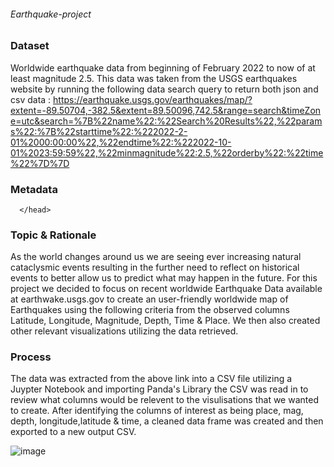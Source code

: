 ###### Earthquake-project
### Dataset
Worldwide earthquake data from beginning of February 2022 to now of at least magnitude 2.5. This data was taken from the USGS earthquakes website by running the following data search query to return both json and csv data : 
https://earthquake.usgs.gov/earthquakes/map/?extent=-89.50704,-382.5&extent=89.50096,742.5&range=search&timeZone=utc&search=%7B%22name%22:%22Search%20Results%22,%22params%22:%7B%22starttime%22:%222022-2-01%2000:00:00%22,%22endtime%22:%222022-10-01%2023:59:59%22,%22minmagnitude%22:2.5,%22orderby%22:%22time%22%7D%7D

### Metadata 
<title>Web Tools - Earthquake Hazards | U.S. Geological Survey</title>
<link rel="stylesheet" media="all" href="/core/assets/vendor/jquery.ui/themes/base/core.css?rjxc41" />
<link rel="stylesheet" media="all" href="/core/assets/vendor/jquery.ui/themes/base/controlgroup.css?rjxc41" />
<link rel="stylesheet" media="all" href="/core/assets/vendor/jquery.ui/themes/base/checkboxradio.css?rjxc41" />
<link rel="stylesheet" media="all" href="/core/assets/vendor/jquery.ui/themes/base/resizable.css?rjxc41" />
<link rel="stylesheet" media="all" href="/core/assets/vendor/jquery.ui/themes/base/button.css?rjxc41" />
<link rel="stylesheet" media="all" href="/core/assets/vendor/jquery.ui/themes/base/dialog.css?rjxc41" />
<link rel="stylesheet" media="all" href="/core/modules/system/css/components/ajax-progress.module.css?rjxc41" />
<link rel="stylesheet" media="all" href="/core/modules/system/css/components/align.module.css?rjxc41" />
<link rel="stylesheet" media="all" href="/core/modules/system/css/components/autocomplete-loading.module.css?rjxc41" />
<link rel="stylesheet" media="all" href="/core/modules/system/css/components/fieldgroup.module.css?rjxc41" />
<link rel="stylesheet" media="all" href="/core/modules/system/css/components/container-inline.module.css?rjxc41" />
<link rel="stylesheet" media="all" href="/core/modules/system/css/components/clearfix.module.css?rjxc41" />
<link rel="stylesheet" media="all" href="/core/modules/system/css/components/details.module.css?rjxc41" />
<link rel="stylesheet" media="all" href="/core/modules/system/css/components/hidden.module.css?rjxc41" />
<link rel="stylesheet" media="all" href="/core/modules/system/css/components/item-list.module.css?rjxc41" />
<link rel="stylesheet" media="all" href="/core/modules/system/css/components/js.module.css?rjxc41" />
<link rel="stylesheet" media="all" href="/core/modules/system/css/components/nowrap.module.css?rjxc41" />
<link rel="stylesheet" media="all" href="/core/modules/system/css/components/position-container.module.css?rjxc41" />
<link rel="stylesheet" media="all" href="/core/modules/system/css/components/progress.module.css?rjxc41" />
<link rel="stylesheet" media="all" href="/core/modules/system/css/components/reset-appearance.module.css?rjxc41" />
<link rel="stylesheet" media="all" href="/core/modules/system/css/components/resize.module.css?rjxc41" />
<link rel="stylesheet" media="all" href="/core/modules/system/css/components/sticky-header.module.css?rjxc41" />
<link rel="stylesheet" media="all" href="/core/modules/system/css/components/system-status-counter.css?rjxc41" />
<link rel="stylesheet" media="all" href="/core/modules/system/css/components/system-status-report-counters.css?rjxc41" />
<link rel="stylesheet" media="all" href="/core/modules/system/css/components/system-status-report-general-info.css?rjxc41" />
<link rel="stylesheet" media="all" href="/core/modules/system/css/components/tabledrag.module.css?rjxc41" />
<link rel="stylesheet" media="all" href="/core/modules/system/css/components/tablesort.module.css?rjxc41" />
<link rel="stylesheet" media="all" href="/core/modules/system/css/components/tree-child.module.css?rjxc41" />
<link rel="stylesheet" media="all" href="/modules/contrib/responsive_table_filter/css/responsive-table-filter.css?rjxc41" />
<link rel="stylesheet" media="all" href="/modules/contrib/jquery_ui_tabs/jquery.ui/themes/base/tabs.css?rjxc41" />
<link rel="stylesheet" media="all" href="/core/modules/views/css/views.module.css?rjxc41" />
<link rel="stylesheet" media="all" href="/core/assets/vendor/jquery.ui/themes/base/theme.css?rjxc41" />
<link rel="stylesheet" media="all" href="/modules/contrib/addtoany/css/addtoany.css?rjxc41" />
<link rel="stylesheet" media="all" href="/modules/contrib/extlink/extlink.css?rjxc41" />
<link rel="stylesheet" media="all" href="/modules/contrib/improved_multi_select/css/improved_multi_select.css?rjxc41" />
<link rel="stylesheet" media="all" href="/modules/contrib/better_exposed_filters/css/better_exposed_filters.css?rjxc41" />
<link rel="stylesheet" media="all" href="/modules/contrib/paragraphs/css/paragraphs.unpublished.css?rjxc41" />
<link rel="stylesheet" media="all" href="//use.fontawesome.com/releases/v5.1.0/css/all.css" />
<link rel="stylesheet" media="all" href="/themes/custom/usgs_tantalum/css/styles.css?rjxc41" />

      </head>



### Topic & Rationale 
As the world changes around us we are seeing ever increasing natural cataclysmic events resulting in the further need to reflect on historical events to better allow us to predict what may happen in the future. For this project we decided to focus on recent worldwide Earthquake Data available at earthwake.usgs.gov to create an user-friendly worldwide map of Earthquakes using the following criteria from the observed columns Latitude, Longitude, Magnitude, Depth, Time & Place. We then also created other relevant visualizations utilizing the data retrieved.

### Process

The data was extracted from the above link into a CSV file utilizing a Juypter Notebook and importing Panda's Library the CSV was read in to review what columns would be relevent to the visulisations that we wanted to create. After identifying the columns of interest as being place, mag, depth, longitude,latitude & time, a cleaned data frame was created and then exported to a new output CSV.

![image](https://user-images.githubusercontent.com/108265105/197743730-020c0b46-b732-4ea2-8ab7-2d5d686d311c.png)

